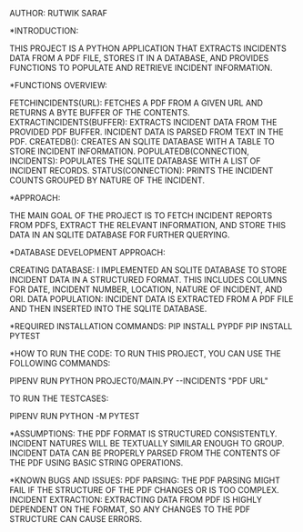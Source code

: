 AUTHOR: RUTWIK SARAF

*INTRODUCTION:

THIS PROJECT IS A PYTHON APPLICATION THAT EXTRACTS INCIDENTS DATA FROM A PDF FILE, STORES IT IN A DATABASE, AND PROVIDES FUNCTIONS TO POPULATE AND RETRIEVE INCIDENT INFORMATION.


*FUNCTIONS OVERVIEW:

FETCHINCIDENTS(URL): FETCHES A PDF FROM A GIVEN URL AND RETURNS A BYTE BUFFER OF THE CONTENTS.
EXTRACTINCIDENTS(BUFFER): EXTRACTS INCIDENT DATA FROM THE PROVIDED PDF BUFFER. INCIDENT DATA IS PARSED FROM TEXT IN THE PDF.
CREATEDB(): CREATES AN SQLITE DATABASE WITH A TABLE TO STORE INCIDENT INFORMATION.
POPULATEDB(CONNECTION, INCIDENTS): POPULATES THE SQLITE DATABASE WITH A LIST OF INCIDENT RECORDS.
STATUS(CONNECTION): PRINTS THE INCIDENT COUNTS GROUPED BY NATURE OF THE INCIDENT.


*APPROACH:

THE MAIN GOAL OF THE PROJECT IS TO FETCH INCIDENT REPORTS FROM PDFS, EXTRACT THE RELEVANT INFORMATION, AND STORE THIS DATA IN AN SQLITE DATABASE FOR FURTHER QUERYING.

*DATABASE DEVELOPMENT APPROACH:

CREATING DATABASE: I IMPLEMENTED AN SQLITE DATABASE TO STORE INCIDENT DATA IN A STRUCTURED FORMAT. THIS INCLUDES COLUMNS FOR DATE, INCIDENT NUMBER, LOCATION, NATURE OF INCIDENT, AND ORI.
DATA POPULATION: INCIDENT DATA IS EXTRACTED FROM A PDF FILE AND THEN INSERTED INTO THE SQLITE DATABASE.

*REQUIRED INSTALLATION COMMANDS:
PIP INSTALL PYPDF
PIP INSTALL PYTEST


*HOW TO RUN THE CODE:
TO RUN THIS PROJECT, YOU CAN USE THE FOLLOWING COMMANDS:

PIPENV RUN PYTHON PROJECT0/MAIN.PY --INCIDENTS "PDF URL"

TO RUN THE TESTCASES:

PIPENV RUN PYTHON -M PYTEST


*ASSUMPTIONS:
THE PDF FORMAT IS STRUCTURED CONSISTENTLY.
INCIDENT NATURES WILL BE TEXTUALLY SIMILAR ENOUGH TO GROUP.
INCIDENT DATA CAN BE PROPERLY PARSED FROM THE CONTENTS OF THE PDF USING BASIC STRING OPERATIONS.

*KNOWN BUGS AND ISSUES:
PDF PARSING: THE PDF PARSING MIGHT FAIL IF THE STRUCTURE OF THE PDF CHANGES OR IS TOO COMPLEX.
INCIDENT EXTRACTION: EXTRACTING DATA FROM PDF IS HIGHLY DEPENDENT ON THE FORMAT, SO ANY CHANGES TO THE PDF STRUCTURE CAN CAUSE ERRORS.
